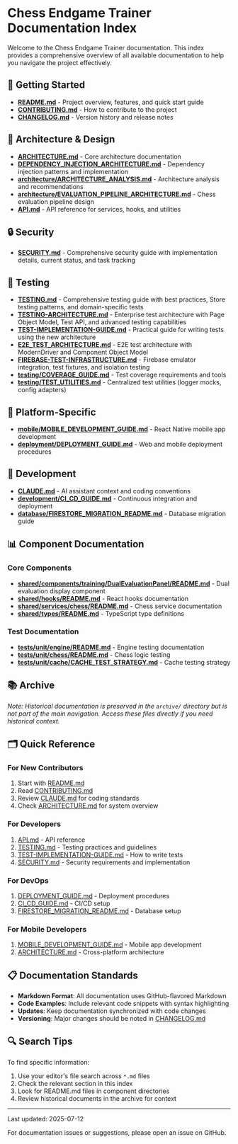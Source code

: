 # Chess Endgame Trainer Documentation Index

Welcome to the Chess Endgame Trainer documentation. This index provides a comprehensive overview of all available documentation to help you navigate the project effectively.

## 🚀 Getting Started

- **[README.md](../README.md)** - Project overview, features, and quick start guide
- **[CONTRIBUTING.md](../CONTRIBUTING.md)** - How to contribute to the project
- **[CHANGELOG.md](../CHANGELOG.md)** - Version history and release notes

## 📐 Architecture & Design

- **[ARCHITECTURE.md](ARCHITECTURE.md)** - Core architecture documentation
- **[DEPENDENCY_INJECTION_ARCHITECTURE.md](DEPENDENCY_INJECTION_ARCHITECTURE.md)** - Dependency injection patterns and implementation
- **[architecture/ARCHITECTURE_ANALYSIS.md](architecture/ARCHITECTURE_ANALYSIS.md)** - Architecture analysis and recommendations
- **[architecture/EVALUATION_PIPELINE_ARCHITECTURE.md](architecture/EVALUATION_PIPELINE_ARCHITECTURE.md)** - Chess evaluation pipeline design
- **[API.md](API.md)** - API reference for services, hooks, and utilities

## 🔒 Security

- **[SECURITY.md](SECURITY.md)** - Comprehensive security guide with implementation details, current status, and task tracking

## 🧪 Testing

- **[TESTING.md](TESTING.md)** - Comprehensive testing guide with best practices, Store testing patterns, and domain-specific tests
- **[TESTING-ARCHITECTURE.md](TESTING-ARCHITECTURE.md)** - Enterprise test architecture with Page Object Model, Test API, and advanced testing capabilities
- **[TEST-IMPLEMENTATION-GUIDE.md](TEST-IMPLEMENTATION-GUIDE.md)** - Practical guide for writing tests using the new architecture
- **[E2E_TEST_ARCHITECTURE.md](E2E_TEST_ARCHITECTURE.md)** - E2E test architecture with ModernDriver and Component Object Model
- **[FIREBASE-TEST-INFRASTRUCTURE.md](FIREBASE-TEST-INFRASTRUCTURE.md)** - Firebase emulator integration, test fixtures, and isolation testing
- **[testing/COVERAGE_GUIDE.md](testing/COVERAGE_GUIDE.md)** - Test coverage requirements and tools
- **[testing/TEST_UTILITIES.md](testing/TEST_UTILITIES.md)** - Centralized test utilities (logger mocks, config adapters)

## 📱 Platform-Specific

- **[mobile/MOBILE_DEVELOPMENT_GUIDE.md](mobile/MOBILE_DEVELOPMENT_GUIDE.md)** - React Native mobile app development
- **[deployment/DEPLOYMENT_GUIDE.md](deployment/DEPLOYMENT_GUIDE.md)** - Web and mobile deployment procedures

## 🔧 Development

- **[CLAUDE.md](../CLAUDE.md)** - AI assistant context and coding conventions
- **[development/CI_CD_GUIDE.md](development/CI_CD_GUIDE.md)** - Continuous integration and deployment
- **[database/FIRESTORE_MIGRATION_README.md](database/FIRESTORE_MIGRATION_README.md)** - Database migration guide

## 📊 Component Documentation

### Core Components
- **[shared/components/training/DualEvaluationPanel/README.md](../shared/components/training/DualEvaluationPanel/README.md)** - Dual evaluation display component
- **[shared/hooks/README.md](../shared/hooks/README.md)** - React hooks documentation
- **[shared/services/chess/README.md](../shared/services/chess/README.md)** - Chess service documentation
- **[shared/types/README.md](../shared/types/README.md)** - TypeScript type definitions

### Test Documentation
- **[tests/unit/engine/README.md](../tests/unit/engine/README.md)** - Engine testing documentation
- **[tests/unit/chess/README.md](../tests/unit/chess/README.md)** - Chess logic testing
- **[tests/unit/cache/CACHE_TEST_STRATEGY.md](../tests/unit/cache/CACHE_TEST_STRATEGY.md)** - Cache testing strategy

## 📚 Archive
*Note: Historical documentation is preserved in the `archive/` directory but is not part of the main navigation. Access these files directly if you need historical context.*

## 🗂️ Quick Reference

### For New Contributors
1. Start with [README.md](../README.md)
2. Read [CONTRIBUTING.md](../CONTRIBUTING.md)
3. Review [CLAUDE.md](../CLAUDE.md) for coding standards
4. Check [ARCHITECTURE.md](ARCHITECTURE.md) for system overview

### For Developers
1. [API.md](API.md) - API reference
2. [TESTING.md](TESTING.md) - Testing practices and guidelines
3. [TEST-IMPLEMENTATION-GUIDE.md](TEST-IMPLEMENTATION-GUIDE.md) - How to write tests
4. [SECURITY.md](SECURITY.md) - Security requirements and implementation

### For DevOps
1. [DEPLOYMENT_GUIDE.md](deployment/DEPLOYMENT_GUIDE.md) - Deployment procedures
2. [CI_CD_GUIDE.md](development/CI_CD_GUIDE.md) - CI/CD setup
3. [FIRESTORE_MIGRATION_README.md](database/FIRESTORE_MIGRATION_README.md) - Database setup

### For Mobile Developers
1. [MOBILE_DEVELOPMENT_GUIDE.md](mobile/MOBILE_DEVELOPMENT_GUIDE.md) - Mobile app development
2. [ARCHITECTURE.md](ARCHITECTURE.md) - Cross-platform architecture

## 📋 Documentation Standards

- **Markdown Format**: All documentation uses GitHub-flavored Markdown
- **Code Examples**: Include relevant code snippets with syntax highlighting
- **Updates**: Keep documentation synchronized with code changes
- **Versioning**: Major changes should be noted in [CHANGELOG.md](../CHANGELOG.md)

## 🔍 Search Tips

To find specific information:
1. Use your editor's file search across `*.md` files
2. Check the relevant section in this index
3. Look for README.md files in component directories
4. Review historical documents in the archive for context

---

Last updated: 2025-07-12

For documentation issues or suggestions, please open an issue on GitHub.